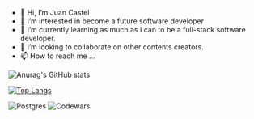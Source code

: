 - 👋 Hi, I’m Juan Castel
- 👀 I’m interested in become a future software developer
- 🌱 I’m currently learning as much as I can to be a full-stack software developer.
- 💞️ I’m looking to collaborate on other contents creators.
- 📫 How to reach me ...

![Anurag's GitHub stats](https://github-readme-stats.vercel.app/api?username=shuampi&show_icons=true&theme=radical)

[![Top Langs](https://github-readme-stats.vercel.app/api/top-langs/?username=shuampi&layout=compact)](https://github.com/anuraghazra/github-readme-stats)

![Postgres](https://img.shields.io/badge/postgres-%23316192.svg?style=for-the-badge&logo=postgresql&logoColor=white)
![Codewars](https://img.shields.io/badge/Codewars-B1361E?style=for-the-badge&logo=codewars&logoColor=grey)
<!---
shuampi/shuampi is a ✨ special ✨ repository because its `README.md` (this file) appears on your GitHub profile.
You can click the Preview link to take a look at your changes.
--->
